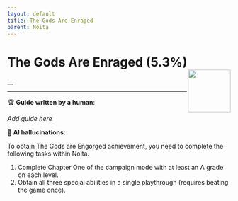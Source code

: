 ```yaml
---
layout: default
title: The Gods Are Enraged
parent: Noita
---
```


# The Gods Are Enraged (5.3%) <img align="right" src="https://cdn.cloudflare.steamstatic.com/steamcommunity/public/images/apps/881100/1c0696634744b2caceaff11b4de1ab0dcf7ab4a7.jpg" width="96" height="96">

__

***

:trophy: **Guide written by a human**:

_Add guide here_

:robot: **AI hallucinations**:

To obtain The Gods are Engorged achievement, you need to complete the following tasks within Noita. 
1) Complete Chapter One of the campaign mode with at least an A grade on each level. 
2) Obtain all three special abilities in a single playthrough (requires beating the game once).

